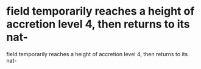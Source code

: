 # field temporarily reaches a height of accretion level 4, then returns to its nat-

field temporarily reaches a height of accretion level 4, then returns to its nat-